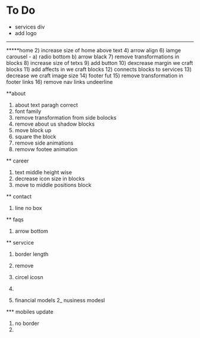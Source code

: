 # To Do

- services div
- add logo


--------------------------------------------
*****home
2) increase size of home above text
4) arrow align
6) iamge carousel - 
    a) radio bottom
    b) arrow black
7) remove transformations in blocks
8) increase size of tetxs
9) add button
10) dexcrease margin we craft blocks
11) add affects in we craft blocks
12) connects blocks to services
13) decrease we craft image size
14) footer fut
15) remove transformation in footer links
16) remove nav links undeerline


**about 
1) about text paragh correct
2) font family
3) remove transformation from side bolocks
4) remove about us shadow blocks
5) move block up
6) square the block
7) remove side animations
8) removw footee animation

** career
1) text middle height wise
2) decrease icon size in blocks
3) move to middle positions block


** contact
1) line no box

** faqs
1) arrow bottom

** servcice 
1) border length
2) remove 
3) circel icosn
4) 


1) financial models
2_ nusiness modesl



*** mobiles update
1) no border
2) 
